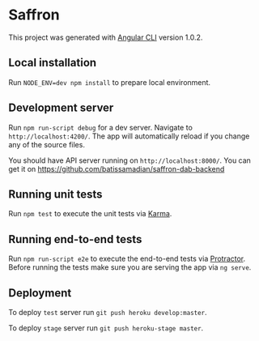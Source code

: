 
# Saffron

This project was generated with [Angular CLI](https://github.com/angular/angular-cli) version 1.0.2.

## Local installation

Run `NODE_ENV=dev npm install` to prepare local environment.

## Development server

Run `npm run-script debug` for a dev server. Navigate to `http://localhost:4200/`. The app will automatically reload if you change any of the source files.

You should have API server running on `http://localhost:8000/`. You can get it on https://github.com/batissamadian/saffron-dab-backend

## Running unit tests

Run `npm test` to execute the unit tests via [Karma](https://karma-runner.github.io).

## Running end-to-end tests

Run `npm run-script e2e` to execute the end-to-end tests via [Protractor](http://www.protractortest.org/).
Before running the tests make sure you are serving the app via `ng serve`.

## Deployment

To deploy `test` server run `git push heroku develop:master`.

To deploy `stage` server run `git push heroku-stage master`.
